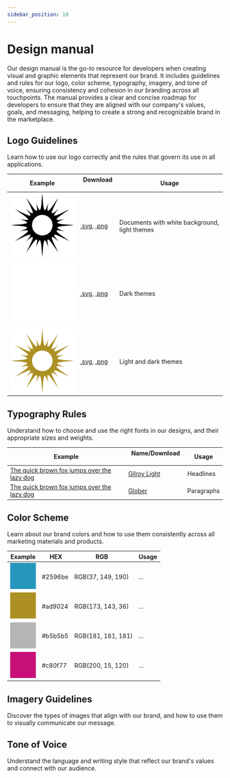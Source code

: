 ```yaml
---
sidebar_position: 10
---
```


# Design manual

Our design manual is the go-to resource for developers when creating visual and graphic elements that represent our brand. It includes guidelines and rules for our logo, color scheme, typography, imagery, and tone of voice, ensuring consistency and cohesion in our branding across all touchpoints. The manual provides a clear and concise roadmap for developers to ensure that they are aligned with our company's values, goals, and messaging, helping to create a strong and recognizable brand in the marketplace.

## Logo Guidelines

Learn how to use our logo correctly and the rules that govern its use in all applications.

| Example                                     | Download                                | Usage           |
|---------------------------------------------|----------------------------------------------|-----------------|
| ![](./img/logo-black-transparent.svg) | [.svg](./img/logo-black-transparent.svg), [.png](./img/logo-black-transparent.png)    |  Documents with white background, light themes            |
| ![](./img/logo-white-transparent.svg) | [.svg](./img/logo-white-transparent.svg), [.png](./img/logo-white-transparent.png)    |  Dark themes            |
| ![](./img/logo-gold-transparent.svg) | [.svg](./img/logo-gold-transparent.svg), [.png](./img/logo-gold-transparent.png)    |  Light and dark themes            |


## Typography Rules

Understand how to choose and use the right fonts in our designs, and their appropriate sizes and weights.

| Example                                     | Name/Download                                | Usage           |
|---------------------------------------------|----------------------------------------------|-----------------|
| [The quick brown fox jumps over the lazy dog](https://fontsgeek.com/fonts/gilroy-light) | [Gilroy Light](./font/gilroy-light.woff2)    |  Headlines            |
| [The quick brown fox jumps over the lazy dog](#) | [Glober](./font/glober.woff2)    |  Paragraphs            |



## Color Scheme

Learn about our brand colors and how to use them consistently across all marketing materials and products.

| Example              | HEX     | RGB                | Usage           |
|----------------------|---------|--------------------|-----------------|
|![](./img/2596be.png) | #2596be | RGB(37, 149, 190)  | ...             |
|![](./img/ad9024.png) | #ad9024 | RGB(173, 143, 36)  | ...             |
|![](./img/b5b5b5.png) | #b5b5b5 | RGB(181, 181, 181) | ...             |
|![](./img/c80f77.png) | #c80f77 | RGB(200, 15, 120)  | ...             |

## Imagery Guidelines

Discover the types of images that align with our brand, and how to use them to visually communicate our message.

## Tone of Voice

Understand the language and writing style that reflect our brand's values and connect with our audience.

